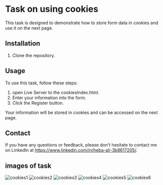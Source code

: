 # Task on using cookies

This task is designed to demonstrate how to store form data in cookies and use it on the next page.

## Installation

1. Clone the repository.

## Usage

To use this task, follow these steps:

1. open Live Server to the cookiesIndex.html.
2. Enter your information into the form.
3. Click the Register button.

Your information will be stored in cookies and can be accessed on the next page.

## Contact

If you have any questions or feedback, please don't hesitate to contact me on LinkedIn at https://www.linkedin.com/in/heba-ali-3b8617205/.
## images of task
![cookies1](https://github.com/HebaAli48/using_cookies/assets/131808003/d7118bed-7d5d-4193-b10b-fbd8866a48e7)
![cookies2](https://github.com/HebaAli48/using_cookies/assets/131808003/5f67302e-b146-43ed-bd08-8ea2bd367394)
![cookies3](https://github.com/HebaAli48/using_cookies/assets/131808003/2544b8fd-e301-42c6-bbcf-0067cc601c18)
![cookies4](https://github.com/HebaAli48/using_cookies/assets/131808003/a8441f62-3fdf-4a85-88dc-70b713d0de0b)
![cookies5](https://github.com/HebaAli48/using_cookies/assets/131808003/773c57e7-c739-44cb-a118-8669da43748f)
![cookies6](https://github.com/HebaAli48/using_cookies/assets/131808003/bea65486-d72d-4b26-b25d-56d51a43d3a5)

